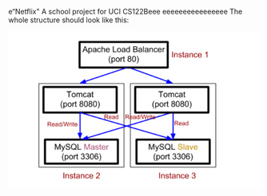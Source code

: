 e“Netflix"
A school project for UCI CS122Beee
eeeeeeeeeeeeeeee
The whole structure should look like this:

![image](https://github.com/cxk123/-Netflix-CS122B/blob/master/images/struture.PNG)

